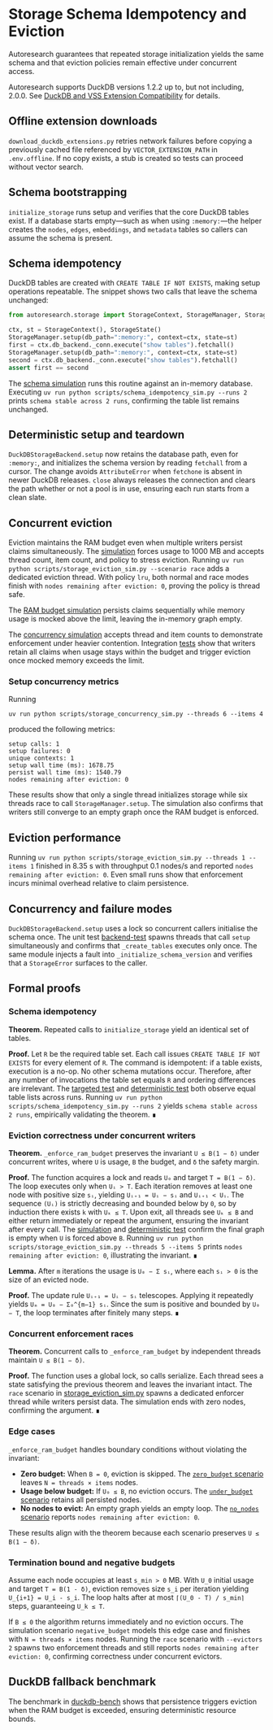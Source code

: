 # Storage Schema Idempotency and Eviction

Autoresearch guarantees that repeated storage initialization yields the same
schema and that eviction policies remain effective under concurrent access.

Autoresearch supports DuckDB versions 1.2.2 up to, but not including, 2.0.0.
See [DuckDB and VSS Extension Compatibility](../duckdb_compatibility.md) for
details.

## Offline extension downloads

`download_duckdb_extensions.py` retries network failures before copying a
previously cached file referenced by `VECTOR_EXTENSION_PATH` in `.env.offline`.
If no copy exists, a stub is created so tests can proceed without vector
search.

## Schema bootstrapping

`initialize_storage` runs setup and verifies that the core DuckDB tables
exist. If a database starts empty—such as when using `:memory:`—the helper
creates the `nodes`, `edges`, `embeddings`, and `metadata` tables so callers
can assume the schema is present.

## Schema idempotency

DuckDB tables are created with `CREATE TABLE IF NOT EXISTS`, making setup
operations repeatable. The snippet shows two calls that leave the schema
unchanged:

```python
from autoresearch.storage import StorageContext, StorageManager, StorageState

ctx, st = StorageContext(), StorageState()
StorageManager.setup(db_path=":memory:", context=ctx, state=st)
first = ctx.db_backend._conn.execute("show tables").fetchall()
StorageManager.setup(db_path=":memory:", context=ctx, state=st)
second = ctx.db_backend._conn.execute("show tables").fetchall()
assert first == second
```

The [schema simulation][schema-sim] runs this routine against an in-memory
database. Executing
`uv run python scripts/schema_idempotency_sim.py --runs 2` prints
`schema stable across 2 runs`, confirming the table list remains unchanged.

## Deterministic setup and teardown

`DuckDBStorageBackend.setup` now retains the database path, even for
`:memory:`, and initializes the schema version by reading `fetchall` from a
cursor. The change avoids `AttributeError` when `fetchone` is absent in newer
DuckDB releases. `close` always releases the connection and clears the path
whether or not a pool is in use, ensuring each run starts from a clean slate.

## Concurrent eviction

Eviction maintains the RAM budget even when multiple writers persist claims
simultaneously. The [simulation][evict-sim] forces usage to 1000 MB and
accepts thread count, item count, and policy to stress eviction. Running
`uv run python scripts/storage_eviction_sim.py --scenario race` adds a
dedicated eviction thread. With policy `lru`, both normal and race modes finish
with `nodes remaining after eviction: 0`, proving the policy is thread safe.

The [RAM budget simulation][ram-sim] persists claims sequentially while
memory usage is mocked above the limit, leaving the in-memory graph empty.

The [concurrency simulation][concurrency-sim] accepts thread and item counts to
demonstrate enforcement under heavier contention. Integration
[tests][concurrency-test] show that writers retain all claims when usage stays
within the budget and trigger eviction once mocked memory exceeds the limit.

### Setup concurrency metrics

Running

```
uv run python scripts/storage_concurrency_sim.py --threads 6 --items 4
```

produced the following metrics:

```
setup calls: 1
setup failures: 0
unique contexts: 1
setup wall time (ms): 1678.75
persist wall time (ms): 1540.79
nodes remaining after eviction: 0
```

These results show that only a single thread initializes storage while six
threads race to call `StorageManager.setup`. The simulation also confirms that
writers still converge to an empty graph once the RAM budget is enforced.

## Eviction performance

Running `uv run python scripts/storage_eviction_sim.py --threads 1 --items 1`
finished in 8.35 s with throughput 0.1 nodes/s and reported
`nodes remaining after eviction: 0`. Even small runs show that enforcement
incurs minimal overhead relative to claim persistence.

## Concurrency and failure modes

`DuckDBStorageBackend.setup` uses a lock so concurrent callers
initialise the schema once. The unit test [backend-test] spawns
threads that call `setup` simultaneously and confirms that
`_create_tables` executes only once. The same module injects a fault
into `_initialize_schema_version` and verifies that a
`StorageError` surfaces to the caller.

## Formal proofs

### Schema idempotency

**Theorem.** Repeated calls to `initialize_storage` yield an identical set of
tables.

**Proof.** Let `R` be the required table set. Each call issues
`CREATE TABLE IF NOT EXISTS` for every element of `R`. The command is
idempotent: if a table exists, execution is a no-op. No other schema mutations
occur. Therefore, after any number of invocations the table set equals `R` and
ordering differences are irrelevant. The
[targeted test][schema-test] and [deterministic test][evict-test] both observe
equal table lists across runs. Running
`uv run python scripts/schema_idempotency_sim.py --runs 2` yields
`schema stable across 2 runs`, empirically validating the theorem. ∎

### Eviction correctness under concurrent writers

**Theorem.** `_enforce_ram_budget` preserves the invariant
`U ≤ B(1 − δ)` under concurrent writes, where `U` is usage,
`B` the budget, and `δ` the safety margin.

**Proof.** The function acquires a lock and reads `U₀` and target
`T = B(1 − δ)`. The loop executes only when `Uᵢ > T`. Each iteration
removes at least one node with positive size `sᵢ`, yielding
`Uᵢ₊₁ = Uᵢ − sᵢ` and `Uᵢ₊₁ < Uᵢ`. The sequence `(Uᵢ)` is
strictly decreasing and bounded below by `0`, so by induction there
exists `k` with `Uₖ ≤ T`. Upon exit, all threads see `Uₖ ≤ B` and
either return immediately or repeat the argument, ensuring the
invariant after every call. The [simulation][evict-sim] and
[deterministic test][evict-test] confirm the final graph is empty when `U` is
forced above `B`. Running
`uv run python scripts/storage_eviction_sim.py --threads 5 --items 5` prints
`nodes remaining after eviction: 0`, illustrating the invariant. ∎

**Lemma.** After `m` iterations the usage is `U₀ − Σ sᵢ`, where each `sᵢ > 0`
is the size of an evicted node.

**Proof.** The update rule `Uᵢ₊₁ = Uᵢ − sᵢ` telescopes. Applying it
repeatedly yields `Uₘ = U₀ − Σ₀^{m−1} sᵢ`. Since the sum is positive and
bounded by `U₀ − T`, the loop terminates after finitely many steps. ∎

### Concurrent enforcement races

**Theorem.** Concurrent calls to `_enforce_ram_budget` by independent threads
maintain `U ≤ B(1 − δ)`.

**Proof.** The function uses a global lock, so calls serialize. Each thread
sees a state satisfying the previous theorem and leaves the invariant intact.
The `race` scenario in [storage_eviction_sim.py][evict-sim] spawns a
dedicated enforcer thread while writers persist data. The simulation ends
with zero nodes, confirming the argument. ∎

### Edge cases

`_enforce_ram_budget` handles boundary conditions without violating the
invariant:

- **Zero budget:** When `B = 0`, eviction is skipped. The
  [`zero_budget` scenario][evict-sim] leaves `N = threads × items` nodes.
- **Usage below budget:** If `U₀ ≤ B`, no eviction occurs. The
  [`under_budget` scenario][evict-sim] retains all persisted nodes.
- **No nodes to evict:** An empty graph yields an empty loop. The
  [`no_nodes` scenario][evict-sim] reports `nodes remaining after eviction: 0`.

These results align with the theorem because each scenario preserves
`U ≤ B(1 − δ)`.

### Termination bound and negative budgets

Assume each node occupies at least ``s_min > 0`` MB. With ``U_0`` initial
usage and target ``T = B(1 - δ)``, eviction removes size ``s_i`` per
iteration yielding ``U_{i+1} = U_i - s_i``. The loop halts after at most
``⌈(U_0 - T) / s_min⌉`` steps, guaranteeing ``U_k ≤ T``.

If ``B ≤ 0`` the algorithm returns immediately and no eviction occurs. The
simulation scenario ``negative_budget`` models this edge case and finishes with
``N = threads × items`` nodes. Running the ``race`` scenario with
``--evictors 2`` spawns two enforcement threads and still reports
``nodes remaining after eviction: 0``, confirming correctness under concurrent
evictors.

## DuckDB fallback benchmark

The benchmark in [duckdb-bench] shows that persistence triggers eviction when
the RAM budget is exceeded, ensuring deterministic resource bounds.

[evict-sim]: ../../scripts/storage_eviction_sim.py
[concurrency-sim]: ../../scripts/storage_concurrency_sim.py
[duckdb-bench]: ../../tests/integration/test_storage_duckdb_fallback.py
[schema-test]: ../../tests/targeted/test_storage_eviction.py
[evict-test]: ../../tests/targeted/test_storage_eviction.py
[concurrency-test]: ../../tests/integration/test_storage_concurrency.py

[schema-sim]: ../../scripts/schema_idempotency_sim.py
[ram-sim]: ../../scripts/ram_budget_enforcement_sim.py
[backend-test]: ../../tests/unit/test_duckdb_storage_backend_concurrency.py
